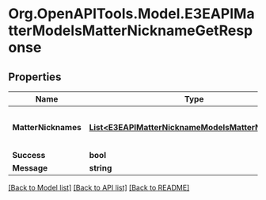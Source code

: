 
# Org.OpenAPITools.Model.E3EAPIMatterModelsMatterNicknameGetResponse

## Properties

Name | Type | Description | Notes
------------ | ------------- | ------------- | -------------
**MatterNicknames** | [**List&lt;E3EAPIMatterNicknameModelsMatterNickname&gt;**](E3EAPIMatterNicknameModelsMatterNickname.md) | Gets or sets a collection of matter objects. | [optional] 
**Success** | **bool** |  | [optional] 
**Message** | **string** |  | [optional] 

[[Back to Model list]](../README.md#documentation-for-models)
[[Back to API list]](../README.md#documentation-for-api-endpoints)
[[Back to README]](../README.md)

